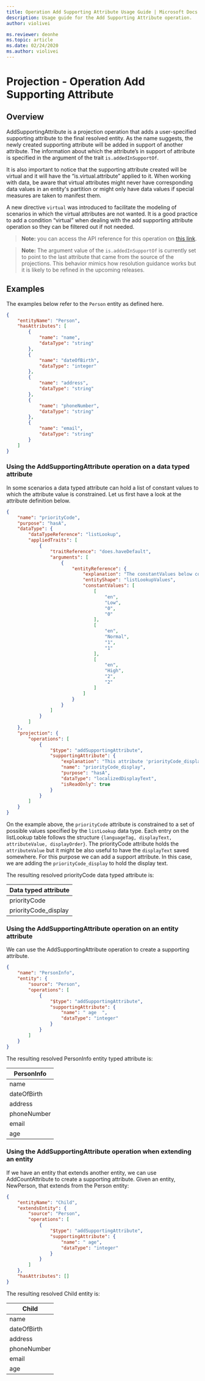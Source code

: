 ```yaml
---
title: Operation Add Supporting Attribute Usage Guide | Microsoft Docs
description: Usage guide for the Add Supporting Attribute operation.
author: violivei

ms.reviewer: deonhe 
ms.topic: article
ms.date: 02/24/2020
ms.author: violivei
---
```


# Projection - Operation Add Supporting Attribute

## Overview

AddSupportingAttribute is a projection operation that adds a user-specified supporting attribute to the final resolved entity. As the name suggests, the newly created supporting attribute will be added in support of another attribute. The information about which the attribute’s in support of attribute is specified in the argument of the trait `is.addedInSupportOf`.

It is also important to notice that the supporting attribute created will be virtual and it will have the “is.virtual.attribute” applied to it. When working with data, be aware that virtual attributes might never have corresponding data values in an entity's partition or might only have data values if special measures are taken to manifest them.

A new directive `virtual` was introduced to facilitate the modeling of scenarios in which the virtual attributes are not wanted. It is a good practice to add a condition “virtual” when dealing with the add supporting attribute operation so they can be filtered out if not needed.

> **__Note:__** you can access the API reference for this operation on [this link](../../1.0om/api-reference/cdm/projections/addsupportingattribute.md).

> **__Note:__** The argument value of the `is.addedInSupportOf` is currently set to point to the last attribute that came from the source of the projections. This behavior mimics how resolution guidance works but it is likely to be refined in the upcoming releases.

## Examples

The examples below refer to the `Person` entity as defined here.

```json
{
    "entityName": "Person",
    "hasAttributes": [
        {
            "name": "name",
            "dataType": "string"
        },
        {
            "name": "dateOfBirth",
            "dataType": "integer"
        },
        {
            "name": "address",
            "dataType": "string"
        },
        {
            "name": "phoneNumber",
            "dataType": "string"
        },
        {
            "name": "email",
            "dataType": "string"
        }
    ]
}
```

### Using the AddSupportingAttribute operation on a data typed attribute

In some scenarios a data typed attribute can hold a list of constant values to which the attribute value is constrained. Let us first have a look at the attribute definition below.

```json
{
    "name": "priorityCode",
    "purpose": "hasA",
    "dataType": {
        "dataTypeReference": "listLookup",
        "appliedTraits": [
            {
                "traitReference": "does.haveDefault",
                "arguments": [
                    {
                        "entityReference": {
                            "explanation": "The constantValues below correspond to the attributes of the 'listLookupValues' entityShape which are: {languageTag, displayText, attributeValue, displayOrder}",
                            "entityShape": "listLookupValues",
                            "constantValues": [
                                [
                                    "en",
                                    "Low",
                                    "0",
                                    "0"
                                ],
                                [
                                    "en",
                                    "Normal",
                                    "1",
                                    "1"
                                ],
                                [
                                    "en",
                                    "High",
                                    "2",
                                    "2"
                                ]
                            ]
                        }
                    }
                ]
            }
        ]
    },
    "projection": {
        "operations": [
            {
                "$type": "addSupportingAttribute",
                "supportingAttribute": {
                    "explanation": "This attribute 'priorityCode_display' is added to the entity to provide the localized display text for the value of the listLookup attribute 'priorityCode'",
                    "name": "priorityCode_display",
                    "purpose": "hasA",
                    "dataType": "localizedDisplayText",
                    "isReadOnly": true
                }
            }
        ]
    }
}
```

On the example above, the `priorityCode` attribute is constrained to a set of possible values specified by the `listLookup` data type. Each entry on the listLookup table follows the structure `{languageTag, displayText, attributeValue, displayOrder}`. The priorityCode attribute holds the `attributeValue` but it might be also useful to have the `displayText` saved somewhere. For this purpose we can add a support attribute. In this case, we are adding the `priorityCode_display` to hold the display text. 

The resulting resolved priorityCode data typed attribute is:

| Data typed attribute |
|-|
|priorityCode|
|priorityCode_display|

### Using the AddSupportingAttribute operation on an entity attribute

We can use the AddSupportingAttribute operation to create a supporting attribute.

```json
{
    "name": "PersonInfo",
    "entity": {
        "source": "Person",
        "operations": [
            {
                "$type": "addSupportingAttribute",
                "supportingAttribute": {
                    "name": " age  ",
                    "dataType": "integer"
                }
            }
        ]
    }
}
```

The resulting resolved PersonInfo entity typed attribute is:

|PersonInfo|
|-|
|name|
|dateOfBirth|
|address|
|phoneNumber|
|email|
|age|

### Using the AddSupportingAttribute operation when extending an entity

If we have an entity that extends another entity, we can use AddCountAttribute to create a supporting attribute.
Given an entity, NewPerson, that extends from the Person entity:

```json
{
    "entityName": "Child",
    "extendsEntity": {
        "source": "Person",
        "operations": [
            {
                "$type": "addSupportingAttribute",
                "supportingAttribute": {
                    "name": " age",
                    "dataType": "integer"
                }
            }
        ]
    },
    "hasAttributes": []
}
```

The resulting resolved Child entity is:

|Child|
|-|
|name|
|dateOfBirth|
|address|
|phoneNumber|
|email|
|age|
